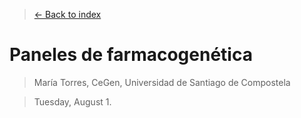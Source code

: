 > [<- Back to index](README.md)

# Paneles de farmacogenética

> María Torres, CeGen, Universidad de Santiago de Compostela

> Tuesday, August 1.
